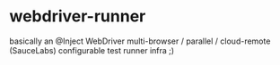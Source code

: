 webdriver-runner
================

basically an @Inject WebDriver multi-browser / parallel / cloud-remote (SauceLabs) configurable test runner infra ;)
